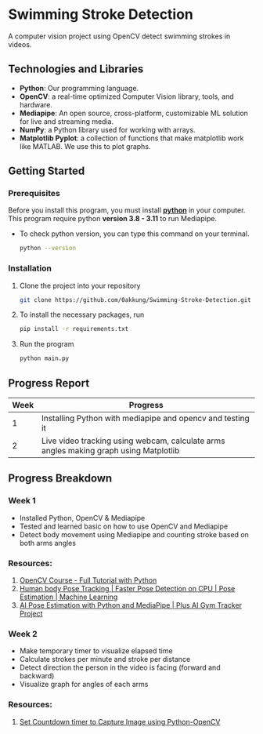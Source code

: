 # Swimming Stroke Detection

A computer vision project using OpenCV detect swimming strokes in videos.

## Technologies and Libraries

- **Python**: Our programming language.
- **OpenCV**: a real-time optimized Computer Vision library, tools, and hardware.
- **Mediapipe**: An open source, cross-platform, customizable ML solution for live and streaming media.
- **NumPy**: a Python library used for working with arrays.
- **Matplotlib Pyplot**: a collection of functions that make matplotlib work like MATLAB. We use this to plot graphs.

## Getting Started

### Prerequisites
Before you install this program, you must install [**python**](https://www.python.org/downloads/source/) in your computer. This program require python 
**version 3.8 - 3.11** to run Mediapipe.

* To check python version, you can type this command on your terminal.
  ```sh
  python --version
  ```

### Installation

1. Clone the project into your repository
   ```sh
   git clone https://github.com/0akkung/Swimming-Stroke-Detection.git
   ```
2. To install the necessary packages, run
   ```sh
   pip install -r requirements.txt
   ```
3. Run the program
   ```sh
   python main.py
   ```
   
## Progress Report
| Week | Progress                                                                              |
|------|---------------------------------------------------------------------------------------|
| 1    | Installing Python with mediapipe and opencv and testing it                            |
| 2    | Live video tracking using webcam, calculate arms angles making graph using Matplotlib |

## Progress Breakdown

### Week 1

* Installed Python, OpenCV & Mediapipe
* Tested and learned basic on how to use OpenCV and Mediapipe
* Detect body movement using Mediapipe and counting stroke based on both arms angles

### Resources:

1. [OpenCV Course - Full Tutorial with Python](https://www.youtube.com/watch?v=oXlwWbU8l2o&t=974s)
2. [Human body Pose Tracking | Faster Pose Detection on CPU | Pose Estimation | Machine Learning
](https://www.youtube.com/watch?v=0JU3kpYytuQ)
3. [AI Pose Estimation with Python and MediaPipe | Plus AI Gym Tracker Project
](https://www.youtube.com/watch?v=06TE_U21FK4)

### Week 2

* Make temporary timer to visualize elapsed time
* Calculate strokes per minute and stroke per distance
* Detect direction the person in the video is facing (forward and backward)
* Visualize graph for angles of each arms

### Resources:

1. [Set Countdown timer to Capture Image using Python-OpenCV
](https://www.geeksforgeeks.org/set-countdown-timer-to-capture-image-using-python-opencv/)